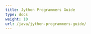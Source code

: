 ```yaml
---
title: Jython Programmers Guide
type: docs
weight: 10
url: /java/jython-programmers-guide/
---
```


